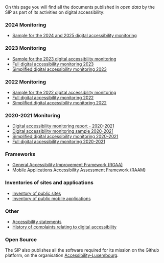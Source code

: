 On this page you will find all the documents published in *open data* by the SIP as part of its activities on digital accessibility:

### 2024 Monitoring
- [Sample for the 2024 and 2025 digital accessibility monitoring](https://data.public.lu/en/datasets/echantillons-pour-le-controle-de-laccessibilite-numerique-2024-2025/)

### 2023 Monitoring
- [Sample for the 2023 digital accessibility monitoring](https://data.public.lu/en/datasets/echantillon-pour-le-controle-de-laccessibilite-numerique-2023/)
- [Full digital accessibility monitoring 2023](https://data.public.lu/en/datasets/audits-complets-de-laccessibilite-numerique-2023/)
- [Simplified digital accessibility monitoring 2023](https://data.public.lu/en/datasets/audits-simplifies-de-laccessibilite-numerique-2023/)

### 2022 Monitoring
- [Sample for the 2022 digital accessibility monitoring](https://data.public.lu/en/datasets/echantillon-pour-le-controle-de-laccessibilite-numerique-2022/)
- [Full digital accessibility monitoring 2022](https://data.public.lu/en/datasets/audits-complets-de-laccessibilite-numerique-2022/)
- [Simplified digital accessibility monitoring 2022](https://data.public.lu/en/datasets/audits-simplifies-de-laccessibilite-numerique-2022/)

### 2020-2021 Monitoring
- [Digital accessibility monitoring report - 2020-2021](https://data.public.lu/en/datasets/digital-accessibility-monitoring-report-2020-2021/)
- [Digital accessibility monitoring sample 2020-2021](https://data.public.lu/en/datasets/echantillon-pour-le-controle-de-laccessibilite-numerique-2020-2021/)
- [Simplified digital accessibility monitoring 2020-2021](https://data.public.lu/en/datasets/audits-simplifies-de-laccessibilite-numerique-2020-2021/)
- [Full digital accessibility monitoring 2020-2021](https://data.public.lu/en/datasets/audits-complets-de-laccessibilite-numerique-2020-2021/)

### Frameworks
- [General Accessibility Improvement Framework (RGAA)](https://data.public.lu/en/datasets/referentiel-general-damelioration-de-laccessibilite/)
- [Mobile Applications Accessibility Assessment Framework (RAAM)](https://data.public.lu/en/datasets/referentiel-devaluation-de-laccessibilite-des-applications-mobiles/)

### Inventories of sites and applications 
- [Inventory of public sites](https://data.public.lu/en/datasets/inventaire-des-sites-publics/)
- [Inventory of public mobile applications](https://data.public.lu/en/datasets/inventaire-des-applications-mobiles-publiques/)

### Other
- [Accessibility statements](https://data.public.lu/en/datasets/declarations-daccessibilite/)
- [History of complaints relating to digital accessibility](https://data.public.lu/en/datasets/historique-des-reclamations-relatives-a-laccessibilite-numerique/)

### Open Source
The SIP also publishes all the software required for its mission on the Github platform, on the organisation [Accessibility-Luxembourg](https://github.com/accessibility-luxembourg).